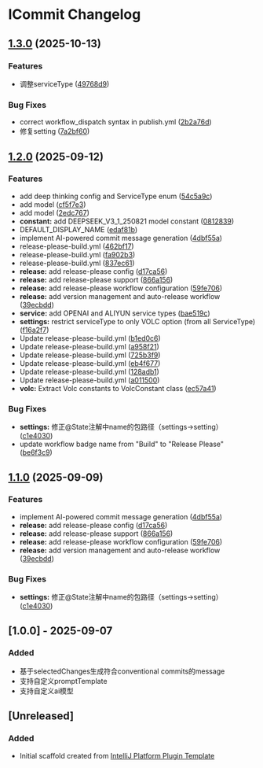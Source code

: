 <!-- Keep a Changelog guide -> https://keepachangelog.com -->

# ICommit Changelog

## [1.3.0](https://github.com/suj1e/icommit/compare/1.2.0...1.3.0) (2025-10-13)


### Features

* 调整serviceType ([49768d9](https://github.com/suj1e/icommit/commit/49768d9e2a188c8328e764636cffd731c2d85e0d))


### Bug Fixes

* correct workflow_dispatch syntax in publish.yml ([2b2a76d](https://github.com/suj1e/icommit/commit/2b2a76dfa203f3320bc7fcfe20ebcf0f4d9d5d8f))
* 修复setting ([7a2bf60](https://github.com/suj1e/icommit/commit/7a2bf60a1757e033296ee9393cad10beb81a5ebe))

## [1.2.0](https://github.com/suj1e/icommit/compare/1.1.0...1.2.0) (2025-09-12)


### Features

* add deep thinking config and ServiceType enum ([54c5a9c](https://github.com/suj1e/icommit/commit/54c5a9c4b18bebfca6819e46a4348446c15400f2))
* add model ([cf5f7e3](https://github.com/suj1e/icommit/commit/cf5f7e3f4919896c0133ce7a5f7e397730035433))
* add model ([2edc767](https://github.com/suj1e/icommit/commit/2edc76768485e31278ed502eb15cad5c6def3f86))
* **constant:** add DEEPSEEK_V3_1_250821 model constant ([0812839](https://github.com/suj1e/icommit/commit/0812839ceb033c0600582e3f241f8c25d2e319d8))
* DEFAULT_DISPLAY_NAME ([edaf81b](https://github.com/suj1e/icommit/commit/edaf81b3ecf6de19baaa736a044da72c79a15e47))
* implement AI-powered commit message generation ([4dbf55a](https://github.com/suj1e/icommit/commit/4dbf55acab7824b8470f8a80e2c80dbb31097cb0))
* release-please-build.yml ([462bf17](https://github.com/suj1e/icommit/commit/462bf179b3b975d8793023b0b9a3fcf3b7e9bbad))
* release-please-build.yml ([fa902b3](https://github.com/suj1e/icommit/commit/fa902b3b08e1ba1783bef631de67415a4bbce5e8))
* release-please-build.yml ([837ec61](https://github.com/suj1e/icommit/commit/837ec61cb55b1372f40b41ce4b2c8155c1ca1095))
* **release:** add release-please config ([d17ca56](https://github.com/suj1e/icommit/commit/d17ca5627b4107511404b40237883d54769d0659))
* **release:** add release-please support ([866a156](https://github.com/suj1e/icommit/commit/866a156f729128e330cfc2ae9165fe1c46697aa0))
* **release:** add release-please workflow configuration ([59fe706](https://github.com/suj1e/icommit/commit/59fe706d045b4ad1ca9f54628c57d231b34cf6f7))
* **release:** add version management and auto-release workflow ([39ecbdd](https://github.com/suj1e/icommit/commit/39ecbdd1bc2aa5314ccffc0791a933170abc0f4f))
* **service:** add OPENAI and ALIYUN service types ([bae519c](https://github.com/suj1e/icommit/commit/bae519c6cd5373a7bc5ba96022e76b374426bb09))
* **settings:** restrict serviceType to only VOLC option (from all ServiceType) ([f16a2f7](https://github.com/suj1e/icommit/commit/f16a2f7e51351c6bdeb56f2481ebd94d7a5b610d))
* Update release-please-build.yml ([b1ed0c6](https://github.com/suj1e/icommit/commit/b1ed0c6bb6ce43d8949910117e513919d7f590bc))
* Update release-please-build.yml ([a958f21](https://github.com/suj1e/icommit/commit/a958f21de27fc6605fa47fe95d45df09a81fad6e))
* Update release-please-build.yml ([725b3f9](https://github.com/suj1e/icommit/commit/725b3f96c652b5f50637d9ba62266c81ba362928))
* Update release-please-build.yml ([eb4f677](https://github.com/suj1e/icommit/commit/eb4f677bfcc0c47af6a4c8affb67d78dff5bdea2))
* Update release-please-build.yml ([128adb1](https://github.com/suj1e/icommit/commit/128adb13aa8f6b75ff15a1ef82a3a84282bc5c2c))
* Update release-please-build.yml ([a011500](https://github.com/suj1e/icommit/commit/a0115002f80a6ddb28f4bd503471f55b269606ad))
* **volc:** Extract Volc constants to VolcConstant class ([ec57a41](https://github.com/suj1e/icommit/commit/ec57a4155edddb7bbab66369297d07c893ebe759))


### Bug Fixes

* **settings:** 修正@State注解中name的包路径（settings→setting） ([c1e4030](https://github.com/suj1e/icommit/commit/c1e403089c3b64a794b54a5b77001ce51a00a1b6))
* update workflow badge name from "Build" to "Release Please" ([be6f3c9](https://github.com/suj1e/icommit/commit/be6f3c9b1a48e6347ceb4cd4db3880833faa1b5a))

## [1.1.0](https://github.com/suj1e/icommit/compare/1.0.1...1.1.0) (2025-09-09)


### Features

* implement AI-powered commit message generation ([4dbf55a](https://github.com/suj1e/icommit/commit/4dbf55acab7824b8470f8a80e2c80dbb31097cb0))
* **release:** add release-please config ([d17ca56](https://github.com/suj1e/icommit/commit/d17ca5627b4107511404b40237883d54769d0659))
* **release:** add release-please support ([866a156](https://github.com/suj1e/icommit/commit/866a156f729128e330cfc2ae9165fe1c46697aa0))
* **release:** add release-please workflow configuration ([59fe706](https://github.com/suj1e/icommit/commit/59fe706d045b4ad1ca9f54628c57d231b34cf6f7))
* **release:** add version management and auto-release workflow ([39ecbdd](https://github.com/suj1e/icommit/commit/39ecbdd1bc2aa5314ccffc0791a933170abc0f4f))


### Bug Fixes

* **settings:** 修正@State注解中name的包路径（settings→setting） ([c1e4030](https://github.com/suj1e/icommit/commit/c1e403089c3b64a794b54a5b77001ce51a00a1b6))


## [1.0.0] - 2025-09-07

### Added

- 基于selectedChanges生成符合conventional commits的message
- 支持自定义promptTemplate
- 支持自定义ai模型

## [Unreleased]

### Added

- Initial scaffold created from [IntelliJ Platform Plugin Template](https://github.com/JetBrains/intellij-platform-plugin-template)
